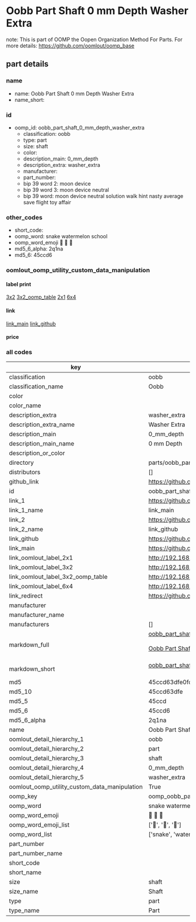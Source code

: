 # Oobb Part Shaft 0 mm Depth Washer Extra  

note: This is part of OOMP the Oopen Organization Method For Parts. For more details: https://github.com/oomlout/oomp_base

##  part details
  







### name
* name: Oobb Part Shaft 0 mm Depth Washer Extra
* name_short: 
### id
* oomp_id: oobb_part_shaft_0_mm_depth_washer_extra
  * classification: oobb
  * type: part
  * size: shaft
  * color: 
  * description_main: 0_mm_depth
  * description_extra: washer_extra
  * manufacturer: 
  * part_number: 
  * bip 39 word 2: moon device
  * bip 39 word 3: moon device neutral
  * bip 39 word: moon device neutral solution walk hint nasty average save flight toy affair

### other_codes
* short_code: 
* oomp_word: snake watermelon school
* oomp_word_emoji :snake: :watermelon: :school:
* md5_6_alpha: 2q1na
* md5_6: 45ccd6






### oomlout_oomp_utility_custom_data_manipulation
#### label print
[3x2](http://192.168.1.245:1112/?label=oomp%202q1na)
[3x2_oomp_table](http://192.168.1.108:1112/?label=oomp%202q1na)
[2x1](http://192.168.1.242:1112/?label=oomp%202q1na)
[6x4](http://192.168.1.55:1112/?label=oomp%202q1na)    

#### link

[link_main](https://github.com/oomlout/oomlout_oomp_version_1_messy/tree/main/parts/oobb_part_shaft_0_mm_depth_washer_extra) [link_github](https://github.com/oomlout/oomlout_oomp_version_1_messy/tree/main/parts/oobb_part_shaft_0_mm_depth_washer_extra)                             

#### price







### all codes 
| key | value |  
| --- | --- |  
| classification | oobb |  
| classification_name | Oobb |  
| color |  |  
| color_name |  |  
| description_extra | washer_extra |  
| description_extra_name | Washer Extra |  
| description_main | 0_mm_depth |  
| description_main_name | 0 mm Depth |  
| description_or_color |   |  
| directory | parts/oobb_part_shaft_0_mm_depth_washer_extra |  
| distributors | [] |  
| github_link | https://github.com/oomlout/oomlout_oomp_part_src/tree/main/parts/oobb_part_shaft_0_mm_depth_washer_extra |  
| id | oobb_part_shaft_0_mm_depth_washer_extra |  
| link_1 | https://github.com/oomlout/oomlout_oomp_version_1_messy/tree/main/parts/oobb_part_shaft_0_mm_depth_washer_extra |  
| link_1_name | link_main |  
| link_2 | https://github.com/oomlout/oomlout_oomp_version_1_messy/tree/main/parts/oobb_part_shaft_0_mm_depth_washer_extra |  
| link_2_name | link_github |  
| link_github | https://github.com/oomlout/oomlout_oomp_version_1_messy/tree/main/parts/oobb_part_shaft_0_mm_depth_washer_extra |  
| link_main | https://github.com/oomlout/oomlout_oomp_version_1_messy/tree/main/parts/oobb_part_shaft_0_mm_depth_washer_extra |  
| link_oomlout_label_2x1 | http://192.168.1.242:1112/?label=oomp%202q1na |  
| link_oomlout_label_3x2 | http://192.168.1.245:1112/?label=oomp%202q1na |  
| link_oomlout_label_3x2_oomp_table | http://192.168.1.108:1112/?label=oomp%202q1na |  
| link_oomlout_label_6x4 | http://192.168.1.55:1112/?label=oomp%202q1na |  
| link_redirect | https://github.com/oomlout/oomlout_oomp_version_1_messy/tree/main/parts/oobb_part_shaft_0_mm_depth_washer_extra |  
| manufacturer |  |  
| manufacturer_name |  |  
| manufacturers | [] |  
| markdown_full | [oobb_part_shaft_0_mm_depth_washer_extra](none)<br>[](none)<br>[Oobb Part Shaft 0 Mm Depth Washer Extra](none)<br><br> |  
| markdown_short | [oobb_part_shaft_0_mm_depth_washer_extra](none)<br><br> |  
| md5 | 45ccd63dfe0fd265af7b4ced29cf2c7c |  
| md5_10 | 45ccd63dfe |  
| md5_5 | 45ccd |  
| md5_6 | 45ccd6 |  
| md5_6_alpha | 2q1na |  
| name | Oobb Part Shaft 0 mm Depth Washer Extra |  
| oomlout_detail_hierarchy_1 | oobb |  
| oomlout_detail_hierarchy_2 | part |  
| oomlout_detail_hierarchy_3 | shaft |  
| oomlout_detail_hierarchy_4 | 0_mm_depth |  
| oomlout_detail_hierarchy_5 | washer_extra |  
| oomlout_oomp_utility_custom_data_manipulation | True |  
| oomp_key | oomp_oobb_part_shaft_0_mm_depth_washer_extra |  
| oomp_word | snake watermelon school |  
| oomp_word_emoji | :snake: :watermelon: :school: |  
| oomp_word_emoji_list | [':snake:', ':watermelon:', ':school:'] |  
| oomp_word_list | ['snake', 'watermelon', 'school'] |  
| part_number |  |  
| part_number_name |  |  
| short_code |  |  
| short_name |  |  
| size | shaft |  
| size_name | Shaft |  
| type | part |  
| type_name | Part |  
